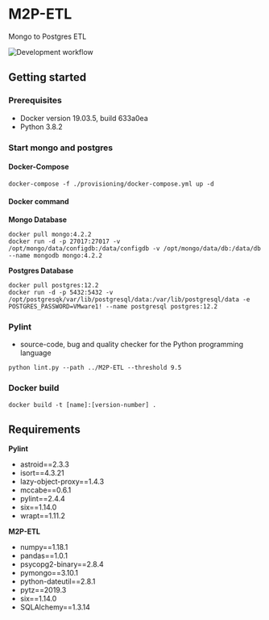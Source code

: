 # M2P-ETL
Mongo to Postgres ETL

![Development workflow](https://github.com/psoseak/M2P-ETL/actions/workflows/github-ci-all.yml/badge.svg)

## Getting started
### Prerequisites
- Docker version 19.03.5, build 633a0ea
- Python 3.8.2

### Start mongo and postgres
#### Docker-Compose 
```shell script
docker-compose -f ./provisioning/docker-compose.yml up -d
```

#### Docker command
**Mongo Database**
```shell script
docker pull mongo:4.2.2
docker run -d -p 27017:27017 -v /opt/mongo/data/configdb:/data/configdb -v /opt/mongo/data/db:/data/db --name mongodb mongo:4.2.2
```

**Postgres Database**
```shell script
docker pull postgres:12.2
docker run -d -p 5432:5432 -v /opt/postgresqk/var/lib/postgresql/data:/var/lib/postgresql/data -e POSTGRES_PASSWORD=VMware1! --name postgresql postgres:12.2
```

### Pylint 
- source-code, bug and quality checker for the Python programming language
```shell script
python lint.py --path ../M2P-ETL --threshold 9.5
```

### Docker build
```shell script
docker build -t [name]:[version-number] .
```

## Requirements
**Pylint**
- astroid==2.3.3
- isort==4.3.21
- lazy-object-proxy==1.4.3
- mccabe==0.6.1
- pylint==2.4.4
- six==1.14.0
- wrapt==1.11.2

**M2P-ETL**
- numpy==1.18.1
- pandas==1.0.1
- psycopg2-binary==2.8.4
- pymongo==3.10.1
- python-dateutil==2.8.1
- pytz==2019.3
- six==1.14.0
- SQLAlchemy==1.3.14

